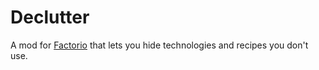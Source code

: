 # Declutter
A mod for [Factorio](http://factorio.com) that lets you hide technologies and recipes you don't use.
